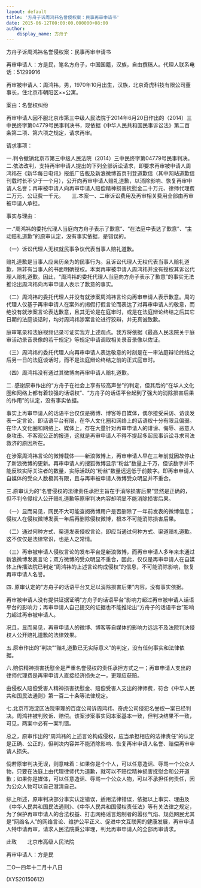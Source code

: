 ```yaml
---
layout: default
title: '方舟子诉周鸿祎名誉侵权案：民事再审申请书'
date: 2015-06-12T00:00:00.000000+08:00
author:
    display_name: 方舟子
---
```


方舟子诉周鸿祎名誉侵权案：民事再审申请书

再审申请人：方是民，笔名方舟子，中国国籍，汉族，自由撰稿人。代理人联系电话：51299916

再审被申请人：周鸿祎，男，1970年10月出生，汉族，北京奇虎科技有限公司董事长，住北京市朝阳区××公寓。

案由：名誉权纠纷

再审申请人因不服北京市第三中级人民法院于2014年6月20日作出的（2014）三中民终字第04779号民事判决书，现依据《中华人民共和国民事诉讼法》第二百条第二项、第六项之规定，请求再审。

请求事项：

一.判令撤销北京市第三中级人民法院（2014）三中民终字第04779号民事判决。　　二.依法改判，支持再审申请人提出的下列全部诉讼请求，即要求再审被申请人周鸿祎在《新华每日电讯》报纸广告版及新浪微博首页刊登道歉信（其中网站道歉信刊载时长不少于一个月），公开向再审申请人赔礼道歉，以消除影响、恢复再审申请人名誉；再审被申请人向再审申请人赔偿精神损害抚慰金二十万元、律师代理费二万元、公证费一千元。　　三.本案一、二审诉讼费用及再审相关费用全部由再审被申请人承担。

事实与理由：

一.“周鸿祎的委托代理人当庭向方舟子表示了歉意”、“在法庭中表达了歉意”、“主动赔礼道歉”的原审认定，没有事实依据，是错误的。

（一）诉讼代理人无权就民事争议代表当事人赔礼道歉。

赔礼道歉是当事人应亲历亲为的民事行为。且诉讼代理人无权代表当事人赔礼道歉，除非有当事人的书面明确授权。本案再审被申请人周鸿祎并没有授权其诉讼代理人赔礼道歉。因此，“周鸿祎的委托代理人当庭向方舟子表示了歉意”的事实无法推论出周鸿祎向再审申请人表示了歉意的事实。

（二）周鸿祎的委托代理人并没有就涉案周鸿祎言论向再审申请人表示歉意。周的代理人仅基于再审申请人在案外的揭假打假言论而表达了对再审申请人的敬意，而绝没有就涉案言论表达歉意，且其无论是在庭审时，或是在法庭辩论终结之后其它日期的法庭谈话时，均对周鸿祎涉案言论进行狡辩，并无真诚致歉。

庭审笔录和法庭视频记录可证实我方上述观点。我方将依据《最高人民法院关于庭审活动录音录像的若干规定》等规定申请调取相关录音录像以佐证。

（三）周鸿祎的委托代理人向再审申请人表达敬意的时刻是在一审法庭辩论终结之后另一日的法庭谈话时，而不是法庭辩论终结之前的正式庭审时。

（四）周鸿祎没有通过其微博向再审申请人赔礼道歉。

二. 感谢原审作出的“方舟子在社会上享有较高声誉”的判定，但其后的“在华人文化圈和网络上都有着较强的话语权”、“方舟子的话语平台起到了强大的消除损害后果的作用”的认定，没有事实依据。

事实上再审申请人的话语平台仅仅是微博、博客等自媒体，偶尔接受采访、访谈发表一定言论，即话语平台有限，在华人文化圈和网络上的话语权十分有限且偏弱。在华人文化圈和网络上、媒体上，存在大量针对再审申请人的诽谤、侮辱、恶意人身攻击、不客观公正的报道，这就是再审申请人不得不提起多起民事诉讼寻求司法救济的原因所在。

在涉案周鸿祎言论的微博载体——新浪微博上，再审申请人早在三年前就因故停止了新浪微博的更新。再审申请人的搜狐微博显示“粉丝”数量上千万，但该数字并不能反映实际关注者的数量，实际活跃的“粉丝”数量远远低于前数字。即再审申请人自媒体的受众人数极其有限，且与再审被申请人微博受众明显并不重合。

三.原审认为的“名誉侵权的法律责任承担主旨在于消除损害后果”显然是正确的，但不判令侵权人公开赔礼道歉等原审判决内容却明显不能消除损害后果。

（一）显而易见，网民不大可能查阅微博用户是否删除了一年前发表的微博信息；侵权人在侵权微博发表一年后再删除侵权微博，根本不可能消除损害后果。

（二）通过何种方式、渠道发表侵权言论，即应当通过何种方式、渠道赔礼道歉。这不仅仅是法律常识，也是人之常情。

（三）再审被申请人侵权言论的发布平台是新浪微博，而再审申请人多年来未通过新浪微博发表言论；双方微博的受众明显不重合，因此，仅仅是再审申请人在自媒体上传播法院已判定“周鸿祎的上述言论构成侵权”的信息，不可能消除影响，恢复再审申请人名誉。

四. 原审认定的“方舟子的话语平台又足以消除损害后果”内容，没有事实依据。

再审被申请人没有提供证据证明“方舟子的话语平台”影响力超过再审被申请人话语平台的影响力；再审申请人自己提交的证据也不能推论出“方舟子的话语平台”影响力超过再审被申请人。

况且，显而易见，再审申请人的微博、博客等自媒体的影响力远远不及法院判决侵权人公开赔礼道歉的法律效果。

五.原审作出的“判决”“赔礼道歉已无实际意义”的判定，没有任何事实和法律依据。

六.赔偿精神损害抚慰金是严重名誉侵权的责任承担方式之一；再审申请人支出的律师代理费是再审申请人直接经济损失之一，更理应获赔。

由侵权人赔偿受害人精神损害抚慰金、赔偿受害人支出的律师费，符合《中华人民共和国民法通则》第一百二十条等法律规定。

七.北京市海淀区法院审理的百度公司诉周鸿祎、奇虎公司侵犯名誉权一案已经判决。周鸿祎被判败诉、赔偿。该案涉案事实同本案基本一致，但判决结果不一致，可见，两案中必有一案判错。

总之，原审作出的“周鸿祎的上述言论构成侵权，应当承担相应的法律责任”的认定是正确、公正的，但判决内容并不能消除影响、恢复再审申请人名誉、赔偿再审申请人损失。

倘若原审判决无误，则意味着：如果你是个个人，可以任意造谣、辱骂一个公众人物，只要在法庭上由代理律师代为道歉，就可以不赔偿精神损害抚慰金和公开道歉；如果你是媒体，可以任意造谣、辱骂一个公众人物，可以不承担任何责任，因为公众人物可以自己澄清自己。

综上所述，原审判决部分事实认定错误，适用法律错误，依据以上事实、理由及《中华人民共和国民法通则》、《中华人民共和国侵权责任法》等有关法律之规定，为了保护再审申请人的合法权益、打击网络谣言炮制者的嚣张气焰、规范网民尤其是“网络名人”的网络言论、维护公平正义、促进中文互联网的健康发展，再审申请人特申请再审，请求人民法院秉公审理，判允再审申请人的全部再审请求。

此致　　北京市高级人民法院

再审申请人：方是民

二O一四年十二月十八日

(XYS20150612)

